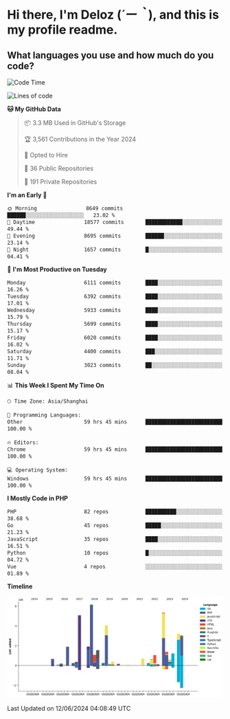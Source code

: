 # **Hi there, I'm Deloz (*´ー｀*), and this is my profile readme.**

## **What languages you use and how much do you code?**

<!--START_SECTION:waka-->
![Code Time](http://img.shields.io/badge/Code%20Time-4%2C178%20hrs%2047%20mins-blue)

![Lines of code](https://img.shields.io/badge/From%20Hello%20World%20I%27ve%20Written-41.9%20million%20lines%20of%20code-blue)

**🐱 My GitHub Data** 

> 📦 3.3 MB Used in GitHub's Storage 
 > 
> 🏆 3,561 Contributions in the Year 2024
 > 
> 💼 Opted to Hire
 > 
> 📜 36 Public Repositories 
 > 
> 🔑 191 Private Repositories 
 > 
**I'm an Early 🐤** 

```text
🌞 Morning                8649 commits        ██████░░░░░░░░░░░░░░░░░░░   23.02 % 
🌆 Daytime                18577 commits       ████████████░░░░░░░░░░░░░   49.44 % 
🌃 Evening                8695 commits        ██████░░░░░░░░░░░░░░░░░░░   23.14 % 
🌙 Night                  1657 commits        █░░░░░░░░░░░░░░░░░░░░░░░░   04.41 % 
```
📅 **I'm Most Productive on Tuesday** 

```text
Monday                   6111 commits        ████░░░░░░░░░░░░░░░░░░░░░   16.26 % 
Tuesday                  6392 commits        ████░░░░░░░░░░░░░░░░░░░░░   17.01 % 
Wednesday                5933 commits        ████░░░░░░░░░░░░░░░░░░░░░   15.79 % 
Thursday                 5699 commits        ████░░░░░░░░░░░░░░░░░░░░░   15.17 % 
Friday                   6020 commits        ████░░░░░░░░░░░░░░░░░░░░░   16.02 % 
Saturday                 4400 commits        ███░░░░░░░░░░░░░░░░░░░░░░   11.71 % 
Sunday                   3023 commits        ██░░░░░░░░░░░░░░░░░░░░░░░   08.04 % 
```


📊 **This Week I Spent My Time On** 

```text
🕑︎ Time Zone: Asia/Shanghai

💬 Programming Languages: 
Other                    59 hrs 45 mins      █████████████████████████   100.00 % 

🔥 Editors: 
Chrome                   59 hrs 45 mins      █████████████████████████   100.00 % 

💻 Operating System: 
Windows                  59 hrs 45 mins      █████████████████████████   100.00 % 
```

**I Mostly Code in PHP** 

```text
PHP                      82 repos            ██████████░░░░░░░░░░░░░░░   38.68 % 
Go                       45 repos            █████░░░░░░░░░░░░░░░░░░░░   21.23 % 
JavaScript               35 repos            ████░░░░░░░░░░░░░░░░░░░░░   16.51 % 
Python                   10 repos            █░░░░░░░░░░░░░░░░░░░░░░░░   04.72 % 
Vue                      4 repos             ░░░░░░░░░░░░░░░░░░░░░░░░░   01.89 % 
```



**Timeline**

![Lines of Code chart](https://raw.githubusercontent.com/deloz/deloz/main/assets/bar_graph.png)


 Last Updated on 12/06/2024 04:08:49 UTC
<!--END_SECTION:waka-->
